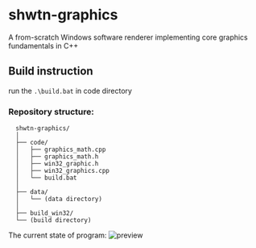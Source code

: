 # shwtn-graphics
A from-scratch Windows software renderer implementing core graphics fundamentals in C++

## Build instruction 
run the 
```.\build.bat```
in code directory


### Repository structure:
```
  shwtn-graphics/
  │
  ├── code/
  │   ├── graphics_math.cpp
  │   ├── graphics_math.h
  │   ├── win32_graphic.h
  │   ├── win32_graphics.cpp
  │   └── build.bat
  │
  ├── data/
  │   └── (data directory)
  │
  ├── build_win32/
  └── (build directory)
```

The current state of program: 
![preview](image.png)
